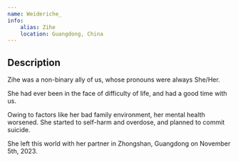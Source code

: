```yaml
---
name: Weideriche_
info:
    alias: Zihe
    location: Guangdong, China
---
```


## Description

Zihe was a non-binary ally of us, whose pronouns were always She/Her.

She had ever been in the face of difficulty of life, and had a good time with us.

Owing to factors like her bad family environment, her mental health worsened.
She started to self-harm and overdose, and planned to commit suicide.

She left this world with her partner in Zhongshan, Guangdong on November 5th, 2023.
